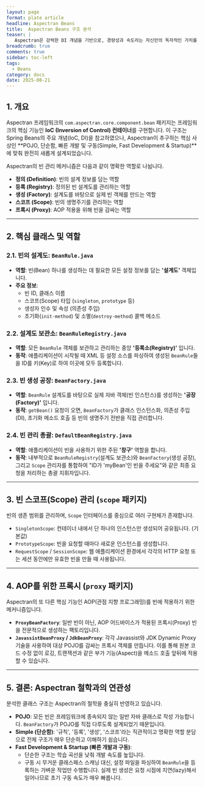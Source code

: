 ```yaml
---
layout: page
format: plate article
headline: Aspectran Beans
title:  Aspectran Beans 구조 분석
teaser: |
   Aspectran은 강력한 DI 개념을 기반으로, 경량성과 속도라는 자신만의 독자적인 가치를 구현하고 있습니다.
breadcrumb: true
comments: true
sidebar: toc-left
tags:
  - Beans
category: docs
date: 2025-08-21
---
```


## 1. 개요

Aspectran 프레임워크의 `com.aspectran.core.component.bean` 패키지는 프레임워크의 핵심 기능인 **IoC (Inversion of Control) 컨테이너**를 구현합니다. 이 구조는 Spring Beans의 주요 개념(IoC, DI)을 참고하였으나, Aspectran이 추구하는 핵심 사상인 **POJO, 단순함, 빠른 개발 및 구동(Simple, Fast Development & Startup)**에 맞춰 완전히 새롭게 설계되었습니다.

Aspectran의 빈 관리 메커니즘은 다음과 같이 명확한 역할로 나뉩니다.

-   **정의 (Definition)**: 빈의 설계 정보를 담는 역할
-   **등록 (Registry)**: 정의된 빈 설계도를 관리하는 역할
-   **생성 (Factory)**: 설계도를 바탕으로 실제 빈 객체를 만드는 역할
-   **스코프 (Scope)**: 빈의 생명주기를 관리하는 역할
-   **프록시 (Proxy)**: AOP 적용을 위해 빈을 감싸는 역할

---

## 2. 핵심 클래스 및 역할

### 2.1. 빈의 설계도: `BeanRule.java`

-   **역할**: 빈(Bean) 하나를 생성하는 데 필요한 모든 설정 정보를 담는 **'설계도'** 객체입니다.
-   **주요 정보**:
    -   빈 ID, 클래스 이름
    -   스코프(Scope) 타입 (`singleton`, `prototype` 등)
    -   생성자 인수 및 속성 (의존성 주입)
    -   초기화(`init-method`) 및 소멸(`destroy-method`) 콜백 메소드

### 2.2. 설계도 보관소: `BeanRuleRegistry.java`

-   **역할**: 모든 `BeanRule` 객체를 보관하고 관리하는 중앙 **'등록소(Registry)'** 입니다.
-   **동작**: 애플리케이션이 시작될 때 XML 등 설정 소스를 파싱하여 생성된 `BeanRule`들을 ID를 키(Key)로 하여 이곳에 모두 등록합니다.

### 2.3. 빈 생성 공장: `BeanFactory.java`

-   **역할**: `BeanRule` 설계도를 바탕으로 실제 자바 객체(빈 인스턴스)를 생성하는 **'공장(Factory)'** 입니다.
-   **동작**: `getBean()` 요청이 오면, `BeanFactory`가 클래스 인스턴스화, 의존성 주입(DI), 초기화 메소드 호출 등 빈의 생명주기 전반을 직접 관리합니다.

### 2.4. 빈 관리 총괄: `DefaultBeanRegistry.java`

-   **역할**: 애플리케이션이 빈을 사용하기 위한 주된 **'창구'** 역할을 합니다.
-   **동작**: 내부적으로 `BeanRuleRegistry`(설계도 보관소)와 `BeanFactory`(생성 공장), 그리고 `Scope` 관리자를 통합하여 "ID가 'myBean'인 빈을 주세요"와 같은 최종 요청을 처리하는 총괄 지휘자입니다.

---

## 3. 빈 스코프(Scope) 관리 (`scope` 패키지)

빈의 생존 범위를 관리하며, `Scope` 인터페이스를 중심으로 여러 구현체가 존재합니다.

-   `SingletonScope`: 컨테이너 내에서 단 하나의 인스턴스만 생성되어 공유됩니다. (기본값)
-   `PrototypeScope`: 빈을 요청할 때마다 새로운 인스턴스를 생성합니다.
-   `RequestScope` / `SessionScope`: 웹 애플리케이션 환경에서 각각의 HTTP 요청 또는 세션 동안에만 유효한 빈을 만들 때 사용됩니다.

---

## 4. AOP를 위한 프록시 (`proxy` 패키지)

Aspectran의 또 다른 핵심 기능인 AOP(관점 지향 프로그래밍)를 빈에 적용하기 위한 메커니즘입니다.

-   **`ProxyBeanFactory`**: 일반 빈이 아닌, AOP 어드바이스가 적용된 프록시(Proxy) 빈을 전문적으로 생성하는 팩토리입니다.
-   **`JavassistBeanProxy` / `JdkBeanProxy`**: 각각 Javassist와 JDK Dynamic Proxy 기술을 사용하여 대상 POJO를 감싸는 프록시 객체를 만듭니다. 이를 통해 원본 코드 수정 없이 로깅, 트랜잭션과 같은 부가 기능(Aspect)을 메소드 호출 앞뒤에 적용할 수 있습니다.

---

## 5. 결론: Aspectran 철학과의 연관성

분석한 클래스 구조는 Aspectran의 철학을 충실히 반영하고 있습니다.

-   **POJO**: 모든 빈은 프레임워크에 종속되지 않는 일반 자바 클래스로 작성 가능합니다. `BeanFactory`가 POJO를 직접 다루도록 설계되었기 때문입니다.
-   **Simple (단순함)**: '규칙', '등록', '생성', '스코프'라는 직관적이고 명확한 역할 분담으로 전체 구조가 매우 단순하고 이해하기 쉽습니다.
-   **Fast Development & Startup (빠른 개발과 구동)**:
    -   단순한 구조는 학습 곡선을 낮춰 개발 속도를 높입니다.
    -   구동 시 무거운 클래스패스 스캐닝 대신, 설정 파일을 파싱하여 `BeanRule`을 등록하는 가벼운 작업만 수행합니다. 실제 빈 생성은 요청 시점에 지연(lazy)해서 일어나므로 초기 구동 속도가 매우 빠릅니다.

